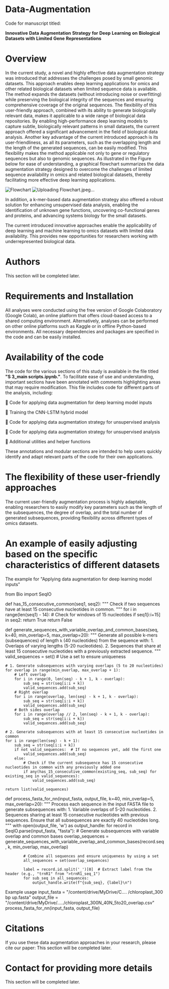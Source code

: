 # Data-Augmentation
Code for manuscript titled:

**Innovative** **Data** **Augmentation** **Strategy** **for** **Deep** **Learning** **on** **Biological** **Datasets** **with** **Limited** **Gene** **Representations**


# Overview
In the current study, a novel and highly effective data augmentation strategy was introduced that addresses the challenges posed by small genomic datasets. This approach enables deep learning applications for omics and other related biological datasets when limited sequence data is available. The method expands the datasets (without introducing noise or overfitting) while preserving the biological integrity of the sequences and ensuring comprehensive coverage of the original sequences. The flexibility of this user-friendly approach, combined with its ability to generate biologically relevant data, makes it applicable to a wide range of biological data repositories. By enabling high-performance deep learning models to capture subtle, biologically relevant patterns in small datasets, the current approach offered a significant advancement in the field of biological data analysis. Another key advantage of the current introduced approach is its user-friendliness, as all its parameters, such as the overlapping length and the length of the generated sequences, can be easily modified. This flexibility makes the method applicable not only to gene or regulatory sequences but also to genomic sequences. As illustrated in the Figure below for ease of understanding, a graphical flowchart summarizes the data augmentation strategy designed to overcome the challenges of limited sequence availability in omics and related biological datasets, thereby facilitating more effective deep learning applications.

![Flowchart](https://github.com/user-attachments/assets/56939990-8065-429c-ac3e-6bbf3fe4fe4d)
![Uploading Flowchart.jpeg…]()


In addition, a k-mer-based data augmentation strategy also offered a robust solution for enhancing unsupervised data analysis, enabling the identification of unknown gene functions, uncovering co-functional genes and proteins, and advancing systems biology for the small datasets. 

The current introduced innovative approaches enable the applicability of deep learning and machine learning to omics datasets with limited data availability. This provides new opportunities for researchers working with underrepresented biological data.

# Authors

This section will be completed later.


# Requirements and Installation

All analyses were conducted using the free version of Google Colaboratory (Google Colab), an online platform that offers cloud-based access to a shared computing environment. Alternatively, analyses can be performed on other online platforms such as Kaggle or in offline Python-based environments. All necessary dependencies and packages are specified in the code and can be easily installed.

# Availability of the code

The code for the various sections of this study is available in the file titled **"S 3_main scripts.ipynb."**. To facilitate ease of use and understanding, important sections have been annotated with comments highlighting areas that may require modification. This file includes code for different parts of the analysis, including:
 
 Code for applying data augmentation for deep learning model inputs


 Training the CNN-LSTM hybrid model


 Code for applying data augmentation strategy for unsupervised analysis


 Code for applying data augmentation strategy for unsupervised analysis


 Additional utilities and helper functions


These annotations and modular sections are intended to help users quickly identify and adapt relevant parts of the code for their own applications.

# The flexibility of these user-friendly approaches

The current user-friendly augmentation process is highly adaptable, enabling researchers to easily modify key parameters such as the length of the subsequences, the degree of overlap, and the total number of generated subsequences, providing flexibility across different types of omics datasets. 

# An example of easily adjusting based on the specific characteristics of different datasets

The example for "Applying data augmentation for deep learning model inputs"

from Bio import SeqIO

def has_15_consecutive_common(seq1, seq2):
    """
    Check if two sequences have at least 15 consecutive nucleotides in common.
    """
    for i in range(len(seq1) - 14):  # Check for windows of 15 nucleotides
        if seq1[i:i+15] in seq2:
            return True
    return False

def generate_sequences_with_variable_overlap_and_common_bases(seq, k=40, min_overlap=5, max_overlap=20): 
    """
    Generate all possible k-mers (subsequences) of length `k` (40 nucleotides) from the sequence with:
    1. Overlaps of varying lengths (5-20 nucleotides).
    2. Sequences that share at least 15 consecutive nucleotides with a previously extracted sequence.
    """
    valid_sequences = set()  # Use a set to ensure uniqueness

    # 1. Generate subsequences with varying overlaps (5 to 20 nucleotides)
    for overlap in range(min_overlap, max_overlap + 1):
        # Left overlap
        for i in range(0, len(seq) - k + 1, k - overlap):
            sub_seq = str(seq[i:i + k])
            valid_sequences.add(sub_seq)
        # Right overlap
        for i in range(overlap, len(seq) - k + 1, k - overlap):
            sub_seq = str(seq[i:i + k])
            valid_sequences.add(sub_seq)
        # Both sides overlap
        for i in range(overlap // 2, len(seq) - k + 1, k - overlap):
            sub_seq = str(seq[i:i + k])
            valid_sequences.add(sub_seq)

    # 2. Generate subsequences with at least 15 consecutive nucleotides in common
    for i in range(len(seq) - k + 1):
        sub_seq = str(seq[i:i + k])
        if not valid_sequences:  # If no sequences yet, add the first one
            valid_sequences.add(sub_seq)
        else:
            # Check if the current subsequence has 15 consecutive nucleotides in common with any previously added one
            if any(has_15_consecutive_common(existing_seq, sub_seq) for existing_seq in valid_sequences):
                valid_sequences.add(sub_seq)

    return list(valid_sequences)

def process_fasta_for_nn(input_fasta, output_file, k=40, min_overlap=5, max_overlap=20):
    """
    Process each sequence in the input FASTA file to generate subsequences with:
    1. Variable overlaps of 5-20 nucleotides.
    2. Sequences sharing at least 15 consecutive nucleotides with previous sequences.
    Ensure that all subsequences are exactly 40 nucleotides long.
    """
    with open(output_file, 'w') as output_handle:
        for record in SeqIO.parse(input_fasta, "fasta"):
            # Generate subsequences with variable overlap and common bases
            overlap_sequences = generate_sequences_with_variable_overlap_and_common_bases(record.seq, k, min_overlap, max_overlap)

            # Combine all sequences and ensure uniqueness by using a set
            all_sequences = set(overlap_sequences)

            label = record.id.split('_')[0]  # Extract label from the header (e.g., "trnR1" from ">trnR1_seq_1")
            for sub_seq in all_sequences:
                output_handle.write(f"{sub_seq}, {label}\n")

Example usage
input_fasta = "/content/drive/MyDrive/C.... /chloroplast_300 bp up.fasta"
output_file = "/content/drive/MyDrive/...../chloroplast_300N_40N_5to20_overlap.csv"
process_fasta_for_nn(input_fasta, output_file)



# Citations
If you use these data augmentation approaches in your research, please cite our paper:
This section will be completed later.

# Contact for providing more details
This section will be completed later.
